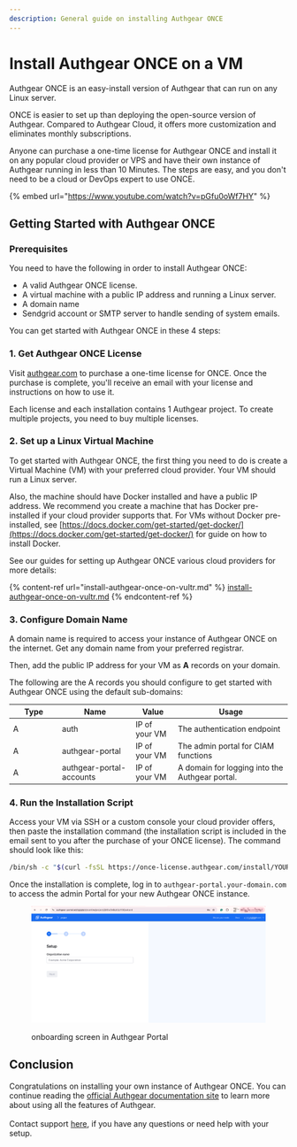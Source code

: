```yaml
---
description: General guide on installing Authgear ONCE
---
```


# Install Authgear ONCE on a VM

Authgear ONCE is an easy-install version of Authgear that can run on any Linux server.&#x20;

ONCE is easier to set up than deploying the open-source version of Authgear. Compared to Authgear Cloud, it offers more customization and eliminates monthly subscriptions.

Anyone can purchase a one-time license for Authgear ONCE and install it on any popular cloud provider or VPS and have their own instance of Authgear running in less than 10 Minutes. The steps are easy, and you don't need to be a cloud or DevOps expert to use ONCE.

{% embed url="https://www.youtube.com/watch?v=pGfu0oWf7HY" %}

## Getting Started with Authgear ONCE

### Prerequisites

You need to have the following in order to install Authgear ONCE:

* A valid Authgear ONCE license.
* A virtual machine with a public IP address and running a Linux server.
* A domain name
* Sendgrid account or SMTP server to handle sending of system emails.

You can get started with Authgear ONCE in these 4 steps:

### 1. Get Authgear ONCE License

Visit [authgear.com](https://authgear.com/) to purchase a one-time license for ONCE. Once the purchase is complete, you'll receive an email with your license and instructions on how to use it.

Each license and each installation contains 1 Authgear project. To create multiple projects, you need to buy multiple licenses.

### 2. Set up a Linux Virtual Machine

To get started with Authgear ONCE, the first thing you need to do is create a Virtual Machine (VM) with your preferred cloud provider.  Your VM should run a Linux server.&#x20;

Also, the machine should have Docker installed and have a public IP address. We recommend you create a machine that has Docker pre-installed if your cloud provider supports that. For VMs without Docker pre-installed, see [https://docs.docker.com/get-started/get-docker/](https://docs.docker.com/get-started/get-docker/) for guide on how to install Docker.

See our guides for setting up Authgear ONCE various cloud providers for more details:

{% content-ref url="install-authgear-once-on-vultr.md" %}
[install-authgear-once-on-vultr.md](install-authgear-once-on-vultr.md)
{% endcontent-ref %}

### 3. Configure Domain Name

A domain name is required to access your instance of Authgear ONCE on the internet. Get any domain name from your preferred registrar.

Then, add the public IP address for your VM as **A** records on your domain.

The following are the A records you should configure to get started with Authgear ONCE using the default sub-domains:

<table><thead><tr><th width="74.5546875">Type</th><th>Name</th><th>Value</th><th>Usage</th></tr></thead><tbody><tr><td>A</td><td>auth</td><td>IP of your VM</td><td>The authentication endpoint</td></tr><tr><td>A</td><td>authgear-portal</td><td>IP of your VM</td><td>The admin portal for CIAM functions</td></tr><tr><td>A</td><td>authgear-portal-accounts</td><td>IP of your VM</td><td>A domain for logging into the Authgear portal.</td></tr></tbody></table>

### 4. Run the Installation Script

Access your VM via SSH or a custom console your cloud provider offers, then paste the installation command (the installation script is included in the email sent to you after the purchase of your ONCE license). The command should look like this:

```sh
/bin/sh -c "$(curl -fsSL https://once-license.authgear.com/install/YOUR-AUTHGEAR-ONCE-LICENSE-KEY)"
```

Once the installation is complete, log in to `authgear-portal.your-domain.com`  to access the admin Portal for your new Authgear ONCE instance.

<figure><img src="../.gitbook/assets/once-onboard.png" alt=""><figcaption><p>onboarding screen in Authgear Portal</p></figcaption></figure>

## Conclusion

Congratulations on installing your own instance of Authgear ONCE. You can continue reading the [official Authgear documentation site](https://docs.authgear.com/) to learn more about using all the features of Authgear.\
\
Contact support [here](https://www.authgear.com/schedule-demo), if you have any questions or need help with your setup.
